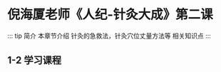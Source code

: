 # 倪海厦老师《人纪-针灸大成》第二课
 
::: tip 简介
 本章节介绍 针灸的急救法，针灸穴位丈量方法等 相关知识点
:::
## 1-2 学习课程

<xgplayer url="https://s3.ananas.chaoxing.com/video/5e/4c/51/9a2a28770f4c04e50481f21c205aac6e/sd.mp4"   />